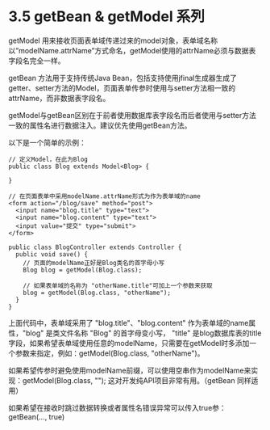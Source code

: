 # 3.5 getBean & getModel 系列
getModel 用来接收页面表单域传递过来的model对象，表单域名称以”modelName.attrName”方式命名，getModel使用的attrName必须与数据表字段名完全一样。

getBean 方法用于支持传统Java Bean，包括支持使用jfinal生成器生成了getter、setter方法的Model，页面表单传参时使用与setter方法相一致的attrName，而非数据表字段名。

getModel与getBean区别在于前者使用数据库表字段名而后者使用与setter方法一致的属性名进行数据注入。建议优先使用getBean方法。

以下是一个简单的示例：
```
// 定义Model，在此为Blog
public class Blog extends Model<Blog> {
    
}
```
```
// 在页面表单中采用modelName.attrName形式为作为表单域的name
<form action="/blog/save" method="post">
  <input name="blog.title" type="text">
  <input name="blog.content" type="text">
  <input value="提交" type="submit">
</form>
```
```
public class BlogController extends Controller {
  public void save() {
    // 页面的modelName正好是Blog类名的首字母小写
    Blog blog = getModel(Blog.class);
 
    // 如果表单域的名称为 "otherName.title"可加上一个参数来获取
    blog = getModel(Blog.class, "otherName");
  }
}
```
上面代码中，表单域采用了 "blog.title"、"blog.content" 作为表单域的name属性，"blog" 是类文件名称 "Blog" 的首字母变小写， "title" 是blog数据库表的title字段，如果希望表单域使用任意的modelName，只需要在getModel时多添加一个参数来指定，例如：getModel(Blog.class, "otherName")。

如果希望传参时避免使用modelName前缀，可以使用空串作为modelName来实现：getModel(Blog.class, ""); 这对开发纯API项目非常有用。（getBean 同样适用）

如果希望在接收时跳过数据转换或者属性名错误异常可以传入true参：getBean(…, true)